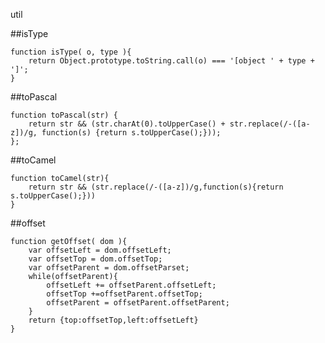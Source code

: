 util

##isType

    function isType( o, type ){
        return Object.prototype.toString.call(o) === '[object ' + type + ']';
    }

##toPascal

    function toPascal(str) {
        return str && (str.charAt(0).toUpperCase() + str.replace(/-([a-z])/g, function(s) {return s.toUpperCase();})); 
    };

##toCamel

    function toCamel(str){
        return str && (str.replace(/-([a-z])/g,function(s){return s.toUpperCase();}))
    }

##offset

    function getOffset( dom ){
        var offsetLeft = dom.offsetLeft;
        var offsetTop = dom.offsetTop;
        var offsetParent = dom.offsetParset;
        while(offsetParent){
            offsetLeft += offsetParent.offsetLeft;
            offsetTop +=offsetParent.offsetTop;
            offsetParent = offsetParent.offsetParent;
        }
        return {top:offsetTop,left:offsetLeft}
    }